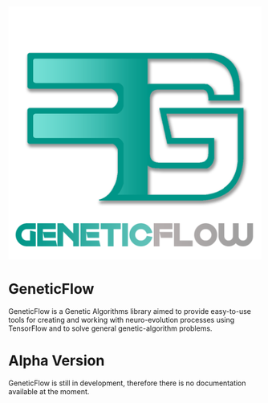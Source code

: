 ![GeneticFlow](https://github.com/tomergt45/geneticflow/blob/master/Logo/GeneticFlowWithText.png?raw=true "GeneticFlow logo")

# GeneticFlow
GeneticFlow is a Genetic Algorithms library aimed to provide easy-to-use tools for creating and working with neuro-evolution processes using TensorFlow and to solve general genetic-algorithm problems.

# Alpha Version
GeneticFlow is still in development, therefore there is no documentation available at the moment.
